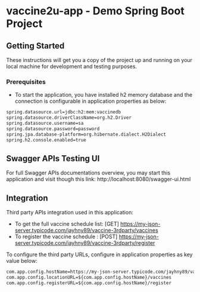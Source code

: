 # vaccine2u-app - Demo Spring Boot Project

## Getting Started

These instructions will get you a copy of the project up and running on your local machine for development and testing purposes.


### Prerequisites

*	To start the application, you have installed h2 memory database and the connection is configurable in application properties as below:

~~~txt
spring.datasource.url=jdbc:h2:mem:vaccinedb
spring.datasource.driverClassName=org.h2.Driver
spring.datasource.username=sa
spring.datasource.password=password
spring.jpa.database-platform=org.hibernate.dialect.H2Dialect
spring.h2.console.enabled=true
~~~

## Swagger APIs Testing UI

For full Swagger APIs documentations overview, you may start this application and visit though this link:
http://localhost:8080/swagger-ui.html

## Integration

Third party APIs integration used in this application:
* To get the full vaccine schedule list: [GET] https://my-json-server.typicode.com/jayhny89/vaccine-3rdparty/vaccines
* To register the vaccine schedule : [POST] https://my-json-server.typicode.com/jayhny89/vaccine-3rdparty/register

To configure the third party URLs, configure in application properties as key value below:

~~~txt
com.app.config.hostName=https://my-json-server.typicode.com/jayhny89/vaccine-3rdparty
com.app.config.locationURL=${com.app.config.hostName}/vaccines
com.app.config.registerURL=${com.app.config.hostName}/register
~~~